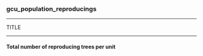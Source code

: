 ### gcu_population_reproducings



------
TITLE

------

#### Total number of reproducing trees per unit